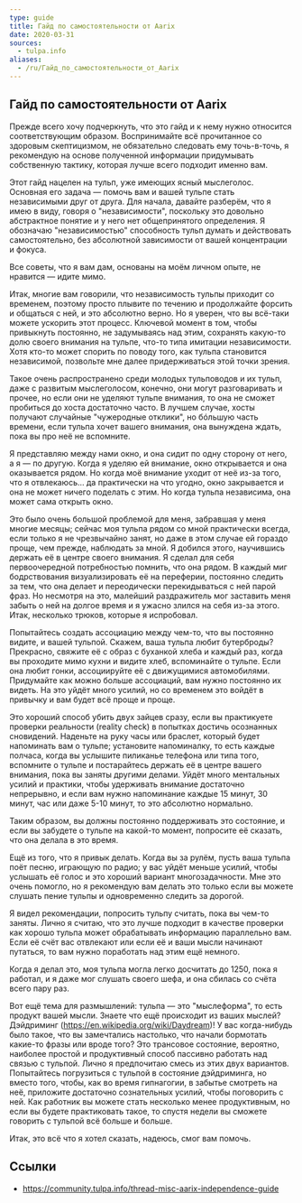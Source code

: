 ```yaml
---
type: guide
title: Гайд по самостоятельности от Aarix
date: 2020-03-31
sources:
  - tulpa.info
aliases:
  - /ru/Гайд_по_самостоятельности_от_Aarix
---
```

## Гайд по самостоятельности от Aarix

Прежде всего хочу подчеркнуть, что это гайд и к нему нужно относится соответствующим образом. Воспринимайте всё прочитанное со здоровым скептицизмом, не обязательно следовать ему точь-в-точь, я рекомендую на основе полученной информации придумывать собственную тактику, которая лучше всего подходит именно вам.

Этот гайд нацелен на тульп, уже имеющих ясный мыслеголос. Основная его задача — помочь вам и вашей тульпе стать независимыми друг от друга. Для начала, давайте разберём, что я имею в виду, говоря о "независимости", поскольку это довольно абстрактное понятие и у него нет общепринятого определения. Я обозначаю "независимостью" способность тульп думать и действовать самостоятельно, без абсолютной зависимости от вашей концентрации и фокуса.

Все советы, что я вам дам, основаны на моём личном опыте, не нравится — идите мимо.

Итак, многие вам говорили, что независимость тульпы приходит со временем, поэтому просто плывите по течению и продолжайте форсить и общаться с ней, и это абсолютно верно. Но я уверен, что вы всё-таки можете ускорить этот процесс. Ключевой момент в том, чтобы привыкнуть постоянно, не задумываясь над этим, сохранять какую-то долю своего внимания на тульпе, что-то типа имитации независимости. Хотя кто-то может спорить по поводу того, как тульпа становится независимой, позвольте мне далее придерживаться этой точки зрения.

Такое очень распространено среди молодых тульповодов и их тульп, даже с развитым мыслеголосом, конечно, они могут разговаривать и прочее, но если они не уделяют тульпе внимания, то она не сможет пробиться до хоста достаточно часто. В лучшем случае, хосты получают случайные "чужеродные отклики", но бóльшую часть времени, если тульпа хочет вашего внимания, она вынуждена ждать, пока вы про неё не вспомните.

Я представляю между нами окно, и она сидит по одну сторону от него, а я — по другую. Когда я уделяю ей внимание, окно открывается и она оказывается рядом. Но когда моё внимание уходит от неё из-за того, что я отвлекаюсь… да практически на что угодно, окно закрывается и она не может ничего поделать с этим. Но когда тульпа независима, она может сама открыть окно.

Это было очень большой проблемой для меня, забравшая у меня многие месяцы; сейчас моя тульпа рядом со мной практически всегда, если только я не чрезвычайно занят, но даже в этом случае ей гораздо проще, чем прежде, наблюдать за мной. Я добился этого, научившись держать её в центре своего внимания. Я сделал для себя первоочередной потребностью помнить, что она рядом. В каждый миг бодрствования визуализировать её на переферии, постоянно следить за тем, что она делает и переодически перекидываться с ней парой фраз. Но несмотря на это, малейший раздражитель мог заставить меня забыть о ней на долгое время и я ужасно злился на себя из-за этого. Итак, несколько трюков, которые я испробовал.

Попытайтесь создать ассоциацию между чем-то, что вы постоянно видите, и вашей тульпой. Скажем, ваша тульпа любит бутерброды? Прекрасно, свяжите её с образ с буханкой хлеба и каждый раз, когда вы проходите мимо кухни и видите хлеб, вспоминайте о тульпе. Если она любит гонки, ассоциируйте её с движущимися автомобилями. Придумайте как можно больше ассоциаций, вам нужно постоянно их видеть. На это уйдёт много усилий, но со временем это войдёт в привычку и вам будет всё проще и проще.

Это хороший способ убить двух зайцев сразу, если вы практикуете проверки реальности (reality check) в попытках достичь осознанных сновидений. Наденьте на руку часы или браслет, который будет напоминать вам о тульпе; установите напоминалку, то есть каждые полчаса, когда вы услышите пиликанье телефона или типа того, вспомните о тульпе и постарайтесь держать её в центре вашего внимания, пока вы заняты другими делами. Уйдёт много ментальных усилий и практики, чтобы удерживать внимание достаточно непрерывно, и если вам нужно напоминание каждые 15 минут, 30 минут, час или даже 5-10 минут, то это абсолютно нормально.

Таким образом, вы должны постоянно поддерживать это состояние, и если вы забудете о тульпе на какой-то момент, попросите её сказать, что она делала в это время.

Ещё из того, что я привык делать. Когда вы за рулём, пусть ваша тульпа поёт песню, играющую по радио; у вас уйдёт меньше усилий, чтобы услышать её голос и это хороший вариант многозадачности. Мне это очень помогло, но я рекомендую вам делать это только если вы можете слушать пение тульпы и одновременно следить за дорогой.

Я видел рекомендации, попросить тульпу считать, пока вы чем-то заняты. Лично я считаю, что это лучше подходит в качестве проверки как хорошо тульпа может обрабатывать информацию параллельно вам. Если её счёт вас отвлекают или если её и ваши мысли начинают путаться, то вам нужно поработать над этим ещё немного.

Когда я делал это, моя тульпа могла легко досчитать до 1250, пока я работал, и я даже мог слушать своего шефа, и она сбилась со счёта всего пару раз.

Вот ещё тема для размышлений: тульпа — это "мыслеформа", то есть продукт вашей мысли. Знаете что ещё происходит из ваших мыслей? Дэйдриминг (https://en.wikipedia.org/wiki/Daydream)! У вас когда-нибудь было такое, что вы замечтались настолько, что начали бормотать какие-то фразы или вроде того? Это трансовое состояние, вероятно, наиболее простой и продуктивный способ пассивно работать над связью с тульпой. Лично я предпочитаю смесь из этих двух вариантов. Попытайтесь погрузиться с тульпой в состояние дэйдриминга, но вместо того, чтобы, как во время гипнагогии, в забытье смотреть на неё, приложите достаточно сознательных усилий, чтобы поговорить с ней. Как работник вы можете стать несколько менее продуктивным, но если вы будете практиковать такое, то спустя недели вы сможете говорить с тульпой всё больше и больше.

Итак, это всё что я хотел сказать, надеюсь, смог вам помочь.

## Ссылки
* https://community.tulpa.info/thread-misc-aarix-independence-guide
